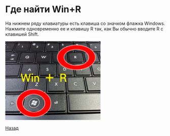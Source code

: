 ---
---
# Где найти Win+R

На нижнем ряду клавиатуры есть клавиша со значком флажка Windows.
Нажмите одновременно ее и клавишу R так, как Вы обычно вводите R с клавишей Shift.

![pic-win-r]

[Назад][back]

[back]: index.md "Основная инструкция"

[pic-win-r]: assets/images/win-r.jpg "Win+R"
